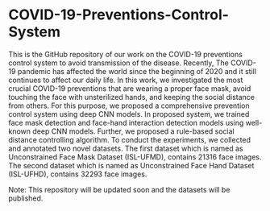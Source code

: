 # COVID-19-Preventions-Control-System

This is the GitHub repository of our work on the COVID-19 preventions control system to avoid transmission of the disease. Recently, The COVID-19 pandemic has affected the world since the beginning of 2020 and it still continues to affect our daily life. In this work, we investigated the most crucial COVID-19 preventions that are wearing a proper face mask, avoid touching the face with unsterilized hands, and keeping the social distance from others. For this purpose, we proposed a comprehensive prevention control system using deep CNN models. In proposed system, we trained face mask detection and face-hand interaction detection models using well-known deep CNN models. Further, we proposed a rule-based social distance controlling algorithm. To conduct the experiments, we collected and annotated two novel datasets. The first dataset which is named as Unconstrained Face Mask Dataset (ISL-UFMD), contains 21316 face images. The second dataset which is named as Unconstrained Face Hand Dataset (ISL-UFHD), contains 32293 face images.   

Note: This repository will be updated soon and the datasets will be published.
